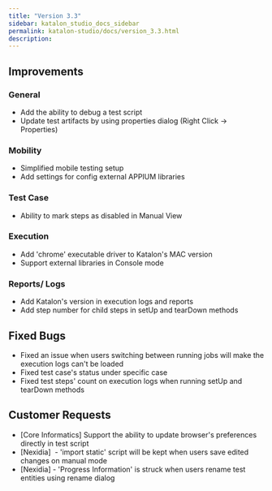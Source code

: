 ```yaml
---
title: "Version 3.3" 
sidebar: katalon_studio_docs_sidebar
permalink: katalon-studio/docs/version_3.3.html 
description: 
---
```

Improvements
------------

### General

*   Add the ability to debug a test script
*   Update test artifacts by using properties dialog (Right Click -> Properties)

### Mobility

*   Simplified mobile testing setup
*   Add settings for config external APPIUM libraries

### Test Case

*   Ability to mark steps as disabled in Manual View

### Execution

*   Add 'chrome' executable driver to Katalon's MAC version
*   Support external libraries in Console mode

### Reports/ Logs

*   Add Katalon's version in execution logs and reports
*   Add step number for child steps in setUp and tearDown methods

Fixed Bugs
----------

*   Fixed an issue when users switching between running jobs will make the execution logs can't be loaded
*   Fixed test case's status under specific case
*   Fixed test steps' count on execution logs when running setUp and tearDown methods

Customer Requests
-----------------

*   \[Core Informatics\] Support the ability to update browser's preferences directly in test script
*   \[Nexidia\]  - 'import static' script will be kept when users save edited changes on manual mode
*   \[Nexidia\] - 'Progress Information' is struck when users rename test entities using rename dialog